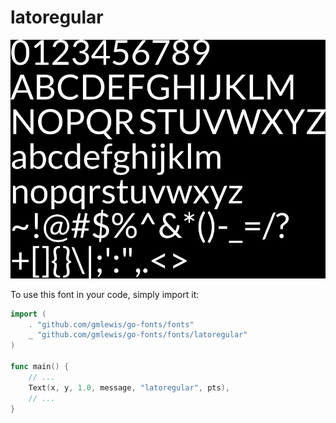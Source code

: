 # latoregular

![latoregular](latoregular.png)

To use this font in your code, simply import it:

```go
import (
	. "github.com/gmlewis/go-fonts/fonts"
	_ "github.com/gmlewis/go-fonts/fonts/latoregular"
)

func main() {
	// ...
	Text(x, y, 1.0, message, "latoregular", pts),
	// ...
}
```
